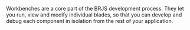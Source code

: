 Workbenches are a core part of the BRJS development process. They let you run, view and modify individual blades, so that you can develop and debug each component in isolation from the rest of your application.